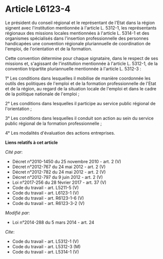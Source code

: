 # Article L6123-4

Le président du conseil régional et le représentant de l'Etat dans la région signent avec l'institution mentionnée à
l'article L. 5312-1, les représentants régionaux des missions locales mentionnées à l'article L. 5314-1 et des organismes
spécialisés dans l'insertion professionnelle des personnes handicapées une convention régionale pluriannuelle de coordination
de l'emploi, de l'orientation et de la formation. 

Cette convention détermine pour chaque signataire, dans le respect de ses missions et, s'agissant de l'institution mentionnée
à l'article L. 5312-1, de la convention tripartite pluriannuelle mentionnée à l'article L. 5312-3 : 

1° Les conditions dans lesquelles il mobilise de manière coordonnée les outils des politiques de l'emploi et de la formation
professionnelle de l'Etat et de la région, au regard de la situation locale de l'emploi et dans le cadre de la politique
nationale de l'emploi ; 

2° Les conditions dans lesquelles il participe au service public régional de l'orientation ; 

3° Les conditions dans lesquelles il conduit son action au sein du service public régional de la formation professionnelle ; 

4° Les modalités d'évaluation des actions entreprises.

**Liens relatifs à cet article**

_Cité par_:

  - Décret n°2010-1450 du 25 novembre 2010 - art. 2 (V)
  - Décret n°2012-767 du 24 mai 2012 - art. 2 (V)
  - Décret n°2012-782 du 24 mai 2012 - art. 2 (V)
  - Décret n°2012-797 du 9 juin 2012 - art. 2 (V)
  - Loi n°2017-256 du 28 février 2017 - art. 37 (V)
  - Code du travail - art. L5211-5 (V)
  - Code du travail - art. L6123-1 (V)
  - Code du travail - art. R6123-1-6 (V)
  - Code du travail - art. R6123-3-2 (V)

_Modifié par_:

  - Loi n°2014-288 du 5 mars 2014 - art. 24

_Cite_:

  - Code du travail - art. L5312-1 (V)
  - Code du travail - art. L5312-3 (M)
  - Code du travail - art. L5314-1 (V)
